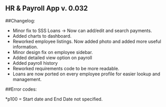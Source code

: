 ## HR & Payroll App v. 0.032


##Changelog:

* Minor fix to SSS Loans -> Now can add/edit and search payments. 
* Added charts to dashboard.
* Reworked employee listings. Now added photo and added more useful information.
* Minor design fix on employee sidebar. 
* Added detailed view option on payroll
* Added payroll history
* Reworked requirements code to be more readable.
* Loans are now ported on every employee profile for easier lookup and management.

##Error codes:

*p100 = Start date and End Date not specified.